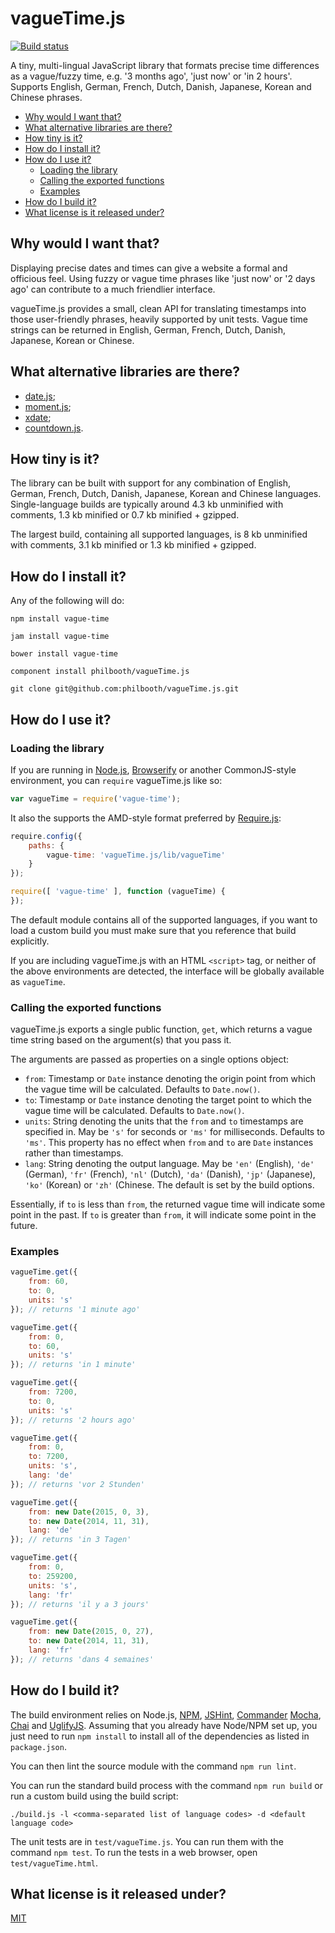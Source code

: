 # vagueTime.js

[![Build status][ci-image]][ci-status]

A tiny, multi-lingual JavaScript library
that formats precise time differences
as a vague/fuzzy time,
e.g. '3 months ago', 'just now' or 'in 2 hours'.
Supports English, German, French, Dutch, Danish, Japanese, Korean and Chinese phrases.

* [Why would I want that?](#why-would-i-want-that)
* [What alternative libraries are there?](#what-alternative-libraries-are-there)
* [How tiny is it?](#how-tiny-is-it)
* [How do I install it?](#how-do-i-install-it)
* [How do I use it?](#how-do-i-use-it)
    * [Loading the library](#loading-the-library)
    * [Calling the exported functions](#calling-the-exported-functions)
    * [Examples](#examples)
* [How do I build it?](#how-do-i-build-it)
* [What license is it released under?](#what-license-is-it-released-under)

## Why would I want that?

Displaying precise dates and times
can give a website a formal and officious feel.
Using fuzzy or vague time phrases
like 'just now' or '2 days ago'
can contribute to a much friendlier interface.

vagueTime.js provides a small, clean API
for translating timestamps
into those user-friendly phrases,
heavily supported by unit tests.
Vague time strings can be returned
in English, German, French, Dutch, Danish, Japanese, Korean or Chinese.

## What alternative libraries are there?

* [date.js][date];
* [moment.js][moment];
* [xdate];
* [countdown.js][countdown].

## How tiny is it?

The library can be built
with support for any combination
of English, German, French, Dutch, Danish, Japanese, Korean and Chinese languages.
Single-language builds
are typically around
4.3 kb unminified with comments,
1.3 kb minified
or 0.7 kb minified + gzipped.

The largest build,
containing all supported languages,
is 8 kb unminified with comments, 3.1 kb minified
or 1.3 kb minified + gzipped.

## How do I install it?

Any of the following will do:

```
npm install vague-time

jam install vague-time

bower install vague-time

component install philbooth/vagueTime.js

git clone git@github.com:philbooth/vagueTime.js.git
```

## How do I use it?

### Loading the library

If you are running in
[Node.js][node],
[Browserify]
or another CommonJS-style
environment,
you can `require`
vagueTime.js like so:

```javascript
var vagueTime = require('vague-time');
```

It also the supports
the AMD-style format
preferred by [Require.js][require]:

```javascript
require.config({
    paths: {
        vague-time: 'vagueTime.js/lib/vagueTime'
    }
});

require([ 'vague-time' ], function (vagueTime) {
});
```

The default module
contains all of the supported languages,
if you want to load a custom build
you must make sure
that you reference that build explicitly.

If you are
including vagueTime.js
with an HTML `<script>` tag,
or neither of the above environments
are detected,
the interface will be globally available
as `vagueTime`.

### Calling the exported functions

vagueTime.js exports a single public function, `get`,
which returns a vague time string
based on the argument(s) that you pass it.

The arguments are passed as properties
 on a single options object:

* `from`:
  Timestamp or `Date` instance denoting the origin point from which the vague time will be calculated.
  Defaults to `Date.now()`.
* `to`:
  Timestamp or `Date` instance denoting the target point to which the vague time will be calculated.
  Defaults to `Date.now()`.
* `units`:
  String denoting the units that the `from` and `to` timestamps are specified in.
  May be `'s'` for seconds or `'ms'` for milliseconds.
  Defaults to `'ms'`.
  This property has no effect
  when `from` and `to` are `Date` instances
  rather than timestamps.
* `lang`:
  String denoting the output language.
  May be `'en'` (English),
  `'de'` (German),
  `'fr'` (French),
  `'nl'` (Dutch),
  `'da'` (Danish),
  `'jp'` (Japanese),
  `'ko'` (Korean) or
  `'zh'` (Chinese.
  The default is set by the build options.

Essentially,
if `to` is less than `from`,
the returned vague time will indicate
some point in the past.
If `to` is greater than `from`,
it will indicate
some point in the future.

### Examples

```javascript
vagueTime.get({
    from: 60,
    to: 0,
    units: 's'
}); // returns '1 minute ago'

vagueTime.get({
    from: 0,
    to: 60,
    units: 's'
}); // returns 'in 1 minute'

vagueTime.get({
    from: 7200,
    to: 0,
    units: 's'
}); // returns '2 hours ago'

vagueTime.get({
    from: 0,
    to: 7200,
    units: 's',
    lang: 'de'
}); // returns 'vor 2 Stunden'

vagueTime.get({
    from: new Date(2015, 0, 3),
    to: new Date(2014, 11, 31),
    lang: 'de'
}); // returns 'in 3 Tagen'

vagueTime.get({
    from: 0,
    to: 259200,
    units: 's',
    lang: 'fr'
}); // returns 'il y a 3 jours'

vagueTime.get({
    from: new Date(2015, 0, 27),
    to: new Date(2014, 11, 31),
    lang: 'fr'
}); // returns 'dans 4 semaines'
```

## How do I build it?

The build environment relies on
Node.js,
[NPM],
[JSHint],
[Commander]
[Mocha],
[Chai] and
[UglifyJS].
Assuming that you already have Node/NPM set up,
you just need to run `npm install`
to install all of the dependencies as listed in `package.json`.

You can then lint the source module
with the command `npm run lint`.

You can run the standard build process
with the command `npm run build`
or run a custom build using the build script:

```
./build.js -l <comma-separated list of language codes> -d <default language code>
```

The unit tests are in `test/vagueTime.js`.
You can run them with the command `npm test`.
To run the tests in a web browser,
open `test/vagueTime.html`.

## What license is it released under?

[MIT][license]

[ci-image]: https://secure.travis-ci.org/philbooth/vagueTime.js.png?branch=master
[ci-status]: http://travis-ci.org/#!/philbooth/vagueTime.js
[vague-date]: https://github.com/philbooth/vagueDate.js
[date]: http://www.datejs.com/
[moment]: http://momentjs.com/
[xdate]: http://arshaw.com/xdate
[countdown]: http://countdownjs.org/
[node]: http://nodejs.org/
[browserify]: http://browserify.org/
[require]: http://requirejs.org/
[npm]: https://npmjs.org/
[jshint]: https://github.com/jshint/node-jshint
[commander]: https://github.com/visionmedia/commander.js
[mocha]: http://visionmedia.github.com/mocha
[chai]: http://chaijs.com/
[uglifyjs]: https://github.com/mishoo/UglifyJS
[license]: https://github.com/philbooth/vagueTime.js/blob/master/COPYING

